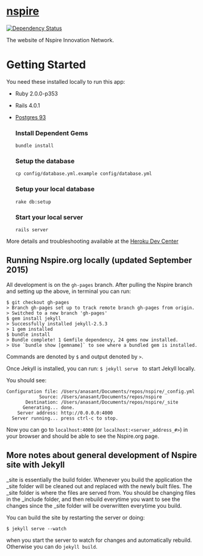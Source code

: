 [nspire](http://nspire.org)
======
[![Dependency Status](https://gemnasium.com/nspire/nspire.png)](https://gemnasium.com/nspire/nspire)

The website of Nspire Innovation Network.

# Getting Started
You need these installed locally to run this app:
- Ruby 2.0.0-p353
- Rails 4.0.1
- [Postgres 93](http://postgresapp.com)

  ### Install Dependent Gems
  ```
  bundle install
  ```

  ### Setup the database
  ```
  cp config/database.yml.example config/database.yml
  ```

  ### Setup your local database
  ```
  rake db:setup
  ```

  ### Start your local server
  ```
  rails server
  ```

More details and troubleshooting available at the [Heroku Dev Center](https://devcenter.heroku.com/articles/getting-started-with-rails4)

## Running Nspire.org locally (updated September 2015)

All development is on the `gh-pages` branch. After pulling the Nspire branch and setting up the above, in terminal you can run: 

```
$ git checkout gh-pages
> Branch gh-pages set up to track remote branch gh-pages from origin.
> Switched to a new branch 'gh-pages'
$ gem install jekyll
> Successfully installed jekyll-2.5.3
> 1 gem installed
$ bundle install
> Bundle complete! 1 Gemfile dependency, 24 gems now installed.
> Use `bundle show [gemname]` to see where a bundled gem is installed.
``` 

Commands are denoted by `$` and output denoted by ` > `. 

Once Jekyll is installed, you can run:
`$ jekyll serve `
to start Jekyll locally. 

You should see: 

```
Configuration file: /Users/anasant/Documents/repos/nspire/_config.yml
            Source: /Users/anasant/Documents/repos/nspire
       Destination: /Users/anasant/Documents/repos/nspire/_site
      Generating... done.
    Server address: http://0.0.0.0:4000
  Server running... press ctrl-c to stop.
```
Now you can go to `localhost:4000` (or `localhost:<server_address_#>`) in your browser and should be able to see the Nspire.org page. 

## More notes about general development of Nspire site with Jekyll

_site is essentially the build folder. Whenever you build the application the _site folder will be cleaned out and replaced with the newly built files. The _site folder is where the files are served from. You should be changing files in the _include folder, and then rebuild everytime you want to see the changes since the _site folder will be overwritten everytime you build. 

You can build the site by restarting the server or doing: 
```
$ jekyll serve --watch
``` 
when you start the server to watch for changes and automatically rebuild. Otherwise you can do ```jekyll build```.
